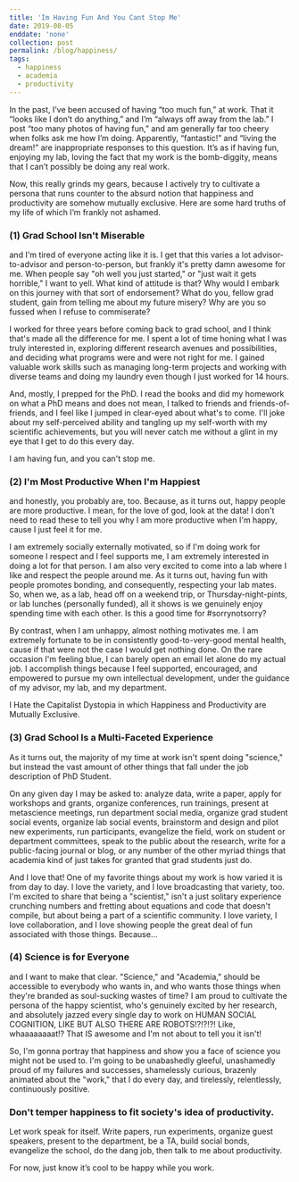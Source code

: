 ```yaml
---
title: 'Im Having Fun And You Cant Stop Me'
date: 2019-08-05
enddate: 'none'
collection: post
permalink: /blog/happiness/
tags:
  - happiness
  - academia
  - productivity
---
```


In the past, I’ve been accused of having “too much fun,” at work. That it “looks like I don’t do anything,” and I’m “always off away from the lab.” I post “too many photos of having fun,” and am generally far too cheery when folks ask me how I’m doing. Apparently, “fantastic!” and “living the dream!” are inappropriate responses to this question. It’s as if having fun, enjoying my lab, loving the fact that my work is the bomb-diggity, means that I can’t possibly be doing any real work.

Now, this really grinds my gears, because I actively try to cultivate a persona that runs counter to the absurd notion that happiness and productivity are somehow mutually exclusive. Here are some hard truths of my life of which I’m frankly not ashamed.

<h3>(1) Grad School Isn't Miserable</h3>
and I'm tired of everyone acting like it is. I get that this varies a lot advisor-to-advisor and person-to-person, but frankly it's pretty damn awesome for me. When people say "oh well you just started," or "just wait it gets horrible," I want to yell. What kind of attitude is that? Why would I embark on this journey with that sort of endorsement? What do you, fellow grad student, gain from telling me about my future misery? Why are you so fussed when I refuse to commiserate?

I worked for three years before coming back to grad school, and I think that's made all the difference for me. I spent a lot of time honing what I was truly interested in, exploring different research avenues and possibilities, and deciding what programs were and were not right for me. I gained valuable work skills such as managing long-term projects and working with diverse teams and doing my laundry even though I just worked for 14 hours.

And, mostly, I prepped for the PhD. I read the books and did my homework on what a PhD means and does not mean, I talked to friends and friends-of-friends, and I feel like I jumped in clear-eyed about what's to come. I'll joke about my self-perceived ability and tangling up my self-worth with my scientific achievements, but you will never catch me without a glint in my eye that I get to do this every day.

I am having fun, and you can't stop me.

<h3>(2) I'm Most Productive When I'm Happiest</h3>
and honestly, you probably are, too. Because, as it turns out, happy people are more productive. I mean, for the love of god, look at the data! I don't need to read these to tell you why I am more productive when I'm happy, cause I just feel it for me.

I am extremely socially externally motivated, so if I'm doing work for someone I respect and I feel supports me, I am extremely interested in doing a lot for that person. I am also very excited to come into a lab where I like and respect the people around me. As it turns out, having fun with people promotes bonding, and consequently, respecting your lab mates. So, when we, as a lab, head off on a weekend trip, or Thursday-night-pints, or lab lunches (personally funded), all it shows is we genuinely enjoy spending time with each other. Is this a good time for #sorrynotsorry?

By contrast, when I am unhappy, almost nothing motivates me. I am extremely fortunate to be in consistently good-to-very-good mental health, cause if that were not the case I would get nothing done. On the rare occasion I'm feeling blue, I can barely open an email let alone do my actual job. I accomplish things because I feel supported, encouraged, and empowered to pursue my own intellectual development, under the guidance of my advisor, my lab, and my department.

I Hate the Capitalist Dystopia in which Happiness and Productivity are Mutually Exclusive.

<h3>(3) Grad School Is a Multi-Faceted Experience</h3>
As it turns out, the majority of my time at work isn't spent doing "science," but instead the vast amount of other things that fall under the job description of PhD Student.

On any given day I may be asked to: analyze data, write a paper, apply for workshops and grants, organize conferences, run trainings, present at metascience meetings, run department social media, organize grad student social events, organize lab social events, brainstorm and design and pilot new experiments, run participants, evangelize the field, work on student or department committees, speak to the public about the research, write for a public-facing journal or blog, or any number of the other myriad things that academia kind of just takes for granted that grad students just do.

And I love that! One of my favorite things about my work is how varied it is from day to day. I love the variety, and I love broadcasting that variety, too. I'm excited to share that being a "scientist," isn't a just solitary experience crunching numbers and fretting about equations and code that doesn't compile, but about being a part of a scientific community. I love variety, I love collaboration, and I love showing people the great deal of fun associated with those things. Because…

<h3>(4) Science is for Everyone</h3>
and I want to make that clear. "Science," and "Academia," should be accessible to everybody who wants in, and who wants those things when they're branded as soul-sucking wastes of time? I am proud to cultivate the persona of the happy scientist, who's genuinely excited by her research, and absolutely jazzed every single day to work on HUMAN SOCIAL COGNITION, LIKE BUT ALSO THERE ARE ROBOTS!?!?!?! Like, whaaaaaaaat!? That IS awesome and I'm not about to tell you it isn't!

So, I'm gonna portray that happiness and show you a face of science you might not be used to. I'm going to be unabashedly gleeful, unashamedly proud of my failures and successes, shamelessly curious, brazenly animated about the "work," that I do every day, and tirelessly, relentlessly, continuously positive.

<h3>Don't temper happiness to fit society's idea of productivity.</h3>
Let work speak for itself. Write papers, run experiments, organize guest speakers, present to the department, be a TA, build social bonds, evangelize the school, do the dang job, then talk to me about productivity.

For now, just know it’s cool to be happy while you work.
